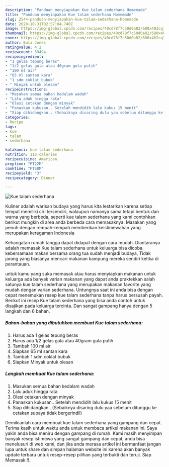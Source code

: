 ```yaml
---
description: "Panduan menyiapakan Kue talam sederhana Homemade"
title: "Panduan menyiapakan Kue talam sederhana Homemade"
slug: 2544-panduan-menyiapakan-kue-talam-sederhana-homemade
date: 2020-10-31T02:57:04.740Z
image: https://img-global.cpcdn.com/recipes/40cd78f7c50d0a82/680x482cq70/kue-talam-sederhana-foto-resep-utama.jpg
thumbnail: https://img-global.cpcdn.com/recipes/40cd78f7c50d0a82/680x482cq70/kue-talam-sederhana-foto-resep-utama.jpg
cover: https://img-global.cpcdn.com/recipes/40cd78f7c50d0a82/680x482cq70/kue-talam-sederhana-foto-resep-utama.jpg
author: Eula Jones
ratingvalue: 4.2
reviewcount: 39494
recipeingredient:
- "1 gelas tepung beras"
- "1/2 gelas gula atau 40gram gula putih"
- "100 ml air"
- "65 ml santan kara"
- "1 sdm coklat bubuk"
- " Minyak untuk olesan"
recipeinstructions:
- "Masukan semua bahan kedalam wadah"
- "Lalu aduk hingga rata"
- "Olesi cetakan dengan minyak"
- "Panaskan kukusan.. Setelah mendidih lalu kukus 15 menit"
- "Siap dihidangkan.. (Sebaiknya disaring dulu yaa sebelum ditunggu ke cetakan supaya tidak bergerindil)"
categories:
- Recipe
tags:
- kue
- talam
- sederhana

katakunci: kue talam sederhana 
nutrition: 116 calories
recipecuisine: American
preptime: "PT22M"
cooktime: "PT60M"
recipeyield: "3"
recipecategory: Dinner

---
```



![Kue talam sederhana](https://img-global.cpcdn.com/recipes/40cd78f7c50d0a82/680x482cq70/kue-talam-sederhana-foto-resep-utama.jpg)

Kuliner adalah warisan budaya yang harus kita lestarikan karena setiap tempat memiliki ciri tersendiri, walaupun namanya sama tetapi bentuk dan warna yang berbeda, seperti kue talam sederhana yang kami contohkan berikut mungkin di area anda berbeda cara memasaknya. Masakan yang penuh dengan rempah-rempah memberikan keistimewahan yang merupakan keragaman Indonesia

Kehangatan rumah tangga dapat didapat dengan cara mudah. Diantaranya adalah memasak Kue talam sederhana untuk keluarga bisa dicoba. kebersamaan makan bersama orang tua sudah menjadi budaya, Tidak jarang yang biasanya mencari makanan kampung mereka sendiri ketika di perantauan.



untuk kamu yang suka memasak atau harus menyiapkan makanan untuk keluarga ada banyak varian makanan yang dapat anda praktekkan salah satunya kue talam sederhana yang merupakan makanan favorite yang mudah dengan varian sederhana. Untungnya saat ini anda bisa dengan cepat menemukan resep kue talam sederhana tanpa harus bersusah payah.
Berikut ini resep Kue talam sederhana yang bisa anda contoh untuk disajikan pada keluarga tercinta. Dan sangat gampang hanya dengan 5 langkah dan 6 bahan.


<!--inarticleads1-->

##### Bahan-bahan yang dibutuhkan membuat Kue talam sederhana:

1. Harus ada 1 gelas tepung beras
1. Harus ada 1/2 gelas gula atau 40gram gula putih
1. Tambah 100 ml air
1. Siapkan 65 ml santan kara
1. Tambah 1 sdm coklat bubuk
1. Siapkan  Minyak untuk olesan




<!--inarticleads2-->

##### Langkah membuat  Kue talam sederhana:

1. Masukan semua bahan kedalam wadah
1. Lalu aduk hingga rata
1. Olesi cetakan dengan minyak
1. Panaskan kukusan.. Setelah mendidih lalu kukus 15 menit
1. Siap dihidangkan.. (Sebaiknya disaring dulu yaa sebelum ditunggu ke cetakan supaya tidak bergerindil)




Demikianlah cara membuat kue talam sederhana yang gampang dan cepat. Terima kasih untuk waktu anda untuk membaca artikel makanan ini. Saya yakin anda bisa meniru dengan gampang di rumah. Kami masih menyimpan banyak resep istimewa yang sangat gampang dan cepat, anda bisa menelusuri di web kami, dan jika anda merasa artikel ini bermanfaat jangan lupa untuk share dan simpan halaman website ini karena akan banyak update terbaru untuk resep-resep pilihan yang terbukti dan teruji. Siap Memasak !!. 

